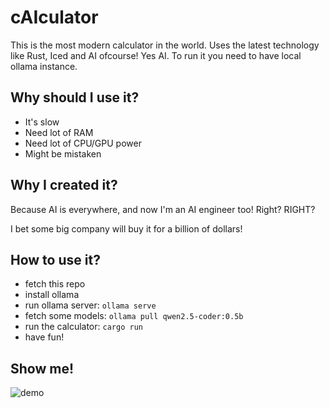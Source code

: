 # cAIculator

This is the most modern calculator in the world.
Uses the latest technology like Rust, Iced and AI ofcourse!
Yes AI.
To run it you need to have local ollama instance.

## Why should I use it?
 - It's slow
 - Need lot of RAM
 - Need lot of CPU/GPU power
 - Might be mistaken

## Why I created it?
Because AI is everywhere, and now I'm an AI engineer too! Right? RIGHT?

I bet some big company will buy it for a billion of dollars!

## How to use it?
 - fetch this repo
 - install ollama
 - run ollama server: `ollama serve`
 - fetch some models: `ollama pull qwen2.5-coder:0.5b`
 - run the calculator: `cargo run`
 - have fun!

## Show me!

![demo](https://github.com/fazibear/caiculator/blob/master/caiculator.gif)

